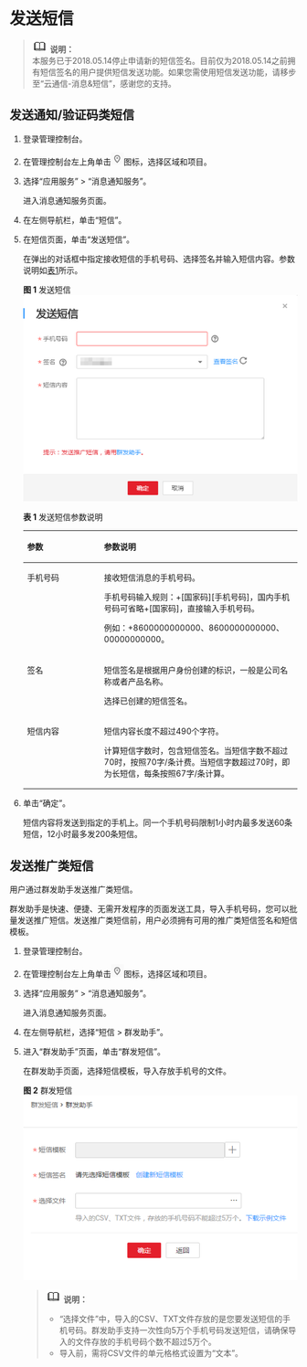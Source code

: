 # 发送短信<a name="ZH-CN_TOPIC_0078063239"></a>

>![](public_sys-resources/icon-note.gif) **说明：**   
>本服务已于2018.05.14停止申请新的短信签名。目前仅为2018.05.14之前拥有短信签名的用户提供短信发送功能。如果您需使用短信发送功能，请移步至“云通信-消息&短信”，感谢您的支持。  

## 发送通知/验证码类短信<a name="section66624127194914"></a>

1.  登录管理控制台。
2.  在管理控制台左上角单击![](figures/icon-region.png)图标，选择区域和项目。
3.  选择“应用服务” \> “消息通知服务”。

    进入消息通知服务页面。

4.  在左侧导航栏，单击“短信”。
5.  在短信页面，单击“发送短信”。

    在弹出的对话框中指定接收短信的手机号码、选择签名并输入短信内容。参数说明如[表1](#table105051171836)所示。

    **图 1**  发送短信<a name="fig43569147124350"></a>  
    ![](figures/发送短信.png "发送短信")

    **表 1**  发送短信参数说明

    <a name="table105051171836"></a>
    <table><thead align="left"><tr id="row666999001836"><th class="cellrowborder" valign="top" width="28.01%" id="mcps1.2.3.1.1"><p id="p374102481836"><a name="p374102481836"></a><a name="p374102481836"></a>参数</p>
    </th>
    <th class="cellrowborder" valign="top" width="71.99%" id="mcps1.2.3.1.2"><p id="p103312771836"><a name="p103312771836"></a><a name="p103312771836"></a>参数说明</p>
    </th>
    </tr>
    </thead>
    <tbody><tr id="row456813231836"><td class="cellrowborder" valign="top" width="28.01%" headers="mcps1.2.3.1.1 "><p id="p91996731836"><a name="p91996731836"></a><a name="p91996731836"></a>手机号码</p>
    </td>
    <td class="cellrowborder" valign="top" width="71.99%" headers="mcps1.2.3.1.2 "><p id="p24899444133250"><a name="p24899444133250"></a><a name="p24899444133250"></a>接收短信消息的手机号码。</p>
    <p id="p4314130413330"><a name="p4314130413330"></a><a name="p4314130413330"></a>手机号码输入规则：+[国家码][手机号码]，国内手机号码可省略+[国家码]，直接输入手机号码。</p>
    <p id="p34970140134122"><a name="p34970140134122"></a><a name="p34970140134122"></a>例如：+8600000000000、8600000000000、00000000000。</p>
    </td>
    </tr>
    <tr id="row1161862018633"><td class="cellrowborder" valign="top" width="28.01%" headers="mcps1.2.3.1.1 "><p id="p158419718633"><a name="p158419718633"></a><a name="p158419718633"></a>签名</p>
    </td>
    <td class="cellrowborder" valign="top" width="71.99%" headers="mcps1.2.3.1.2 "><p id="p1154964664312"><a name="p1154964664312"></a><a name="p1154964664312"></a>短信签名是根据用户身份创建的标识，一般是公司名称或者产品名称。</p>
    <p id="p6121113818633"><a name="p6121113818633"></a><a name="p6121113818633"></a>选择已创建的短信签名。</p>
    </td>
    </tr>
    <tr id="row54989077133222"><td class="cellrowborder" valign="top" width="28.01%" headers="mcps1.2.3.1.1 "><p id="p24930219133223"><a name="p24930219133223"></a><a name="p24930219133223"></a>短信内容</p>
    </td>
    <td class="cellrowborder" valign="top" width="71.99%" headers="mcps1.2.3.1.2 "><p id="p6081858133223"><a name="p6081858133223"></a><a name="p6081858133223"></a>短信内容长度不超过490个字符。</p>
    <p id="p2042483310191"><a name="p2042483310191"></a><a name="p2042483310191"></a>计算短信字数时，包含短信签名。当短信字数不超过70时，按照70字/条计费。当短信字数超过70时，即为长短信，每条按照67字/条计算。</p>
    </td>
    </tr>
    </tbody>
    </table>

6.  单击“确定”。

    短信内容将发送到指定的手机上。同一个手机号码限制1小时内最多发送60条短信，12小时最多发200条短信。


## 发送推广类短信<a name="section11637204014411"></a>

用户通过群发助手发送推广类短信。

群发助手是快速、便捷、无需开发程序的页面发送工具，导入手机号码，您可以批量发送推广短信。发送推广类短信前，用户必须拥有可用的推广类短信签名和短信模板。

1.  登录管理控制台。
2.  在管理控制台左上角单击![](figures/icon-region.png)图标，选择区域和项目。
3.  选择“应用服务” \> “消息通知服务”。

    进入消息通知服务页面。

4.  在左侧导航栏，选择“短信 \> 群发助手”。
5.  进入“群发助手”页面，单击“群发短信”。

    在群发助手页面，选择短信模板，导入存放手机号的文件。

    **图 2**  群发短信<a name="fig666517146350"></a>  
    ![](figures/群发短信.png "群发短信")

    >![](public_sys-resources/icon-note.gif) **说明：**   
    >-   “选择文件”中，导入的CSV、TXT文件存放的是您要发送短信的手机号码。群发助手支持一次性向5万个手机号码发送短信，请确保导入的文件存放的手机号码个数不超过5万个。  
    >-   导入前，需将CSV文件的单元格格式设置为“文本”。  


